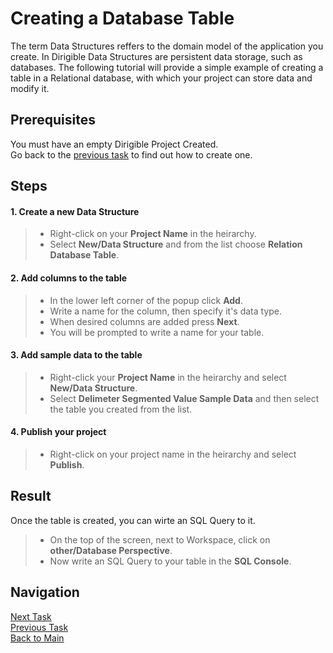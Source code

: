# Creating a Database Table

The term Data Structures reffers to the domain model of the application you create. In Dirigible Data Structures are persistent data storage, such as databases. The following tutorial will provide a simple example of creating a table in a Relational database, with which your project can store data and modify it.

## Prerequisites
You must have an empty Dirigible Project Created.</br>
Go back to the [previous task](https://github.com/dirigiblelabs/curriculum/blob/master/IvoYakov/DirigibleDoc/Guides/CreateProject.md) to find out how to create one.

## Steps

#### 1. Create a new Data Structure

> * Right-click on your **Project Name** in the heirarchy.
> * Select **New/Data Structure** and from the list choose **Relation Database Table**.

#### 2. Add columns to the table

> * In the lower left corner of the popup click **Add**.
> * Write a name for the column, then specify it's data type. 
> * When desired columns are added press **Next**.
> * You will be prompted to write a name for your table.

#### 3. Add sample data to the table

> * Right-click your **Project Name** in the heirarchy and select **New/Data Structure**.
> * Select **Delimeter Segmented Value Sample Data** and then select the table you created from the list.

#### 4. Publish your project

> * Right-click on your project name in the heirarchy and select **Publish**.


## Result

Once the table is created, you can wirte an SQL Query to it.
> * On the top of the screen, next to Workspace, click on **other/Database Perspective**.
> * Now write an SQL Query to your table in the **SQL Console**.

## Navigation
[Next Task](https://github.com/dirigiblelabs/curriculum/blob/master/IvoYakov/DirigibleDoc/Guides/CreateEntityService.md)</br>
[Previous Task](https://github.com/dirigiblelabs/curriculum/blob/master/IvoYakov/DirigibleDoc/Guides/CreateProject.md)</br>
[Back to Main](https://github.com/dirigiblelabs/curriculum/blob/master/IvoYakov/DirigibleDoc/README.md)

